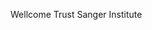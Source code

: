 [//]: # (Created by ./bin/manage_files.pl from ./species/Bursaphelenchus_xylophilus/PRJEA64437/Bursaphelenchus_xylophilus_PRJEA64437.summary.html on Thu Jun 11 13:43:30 2020)
Wellcome Trust Sanger Institute
